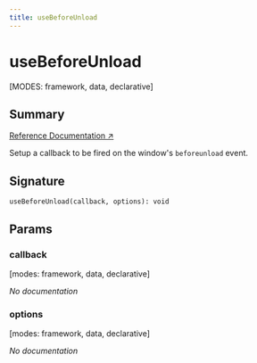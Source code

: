 ```yaml
---
title: useBeforeUnload
---
```


# useBeforeUnload

[MODES: framework, data, declarative]

## Summary

[Reference Documentation ↗](https://api.reactrouter.com/v7/functions/react_router.useBeforeUnload.html)

Setup a callback to be fired on the window's `beforeunload` event.

## Signature

```tsx
useBeforeUnload(callback, options): void
```

## Params

### callback

[modes: framework, data, declarative]

_No documentation_

### options

[modes: framework, data, declarative]

_No documentation_
